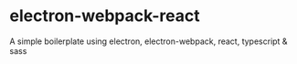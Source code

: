 # electron-webpack-react
A simple boilerplate using electron, electron-webpack, react, typescript &amp; sass
